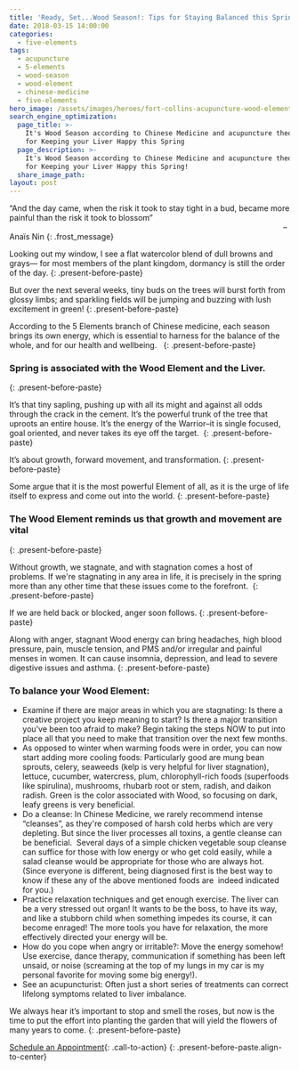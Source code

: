 ```yaml
---
title: 'Ready, Set...Wood Season!: Tips for Staying Balanced this Spring'
date: 2018-03-15 14:00:00
categories:
  - five-elements
tags:
  - acupuncture
  - 5-elements
  - wood-season
  - wood-element
  - chinese-medicine
  - five-elements
hero_image: /assets/images/heroes/fort-collins-acupuncture-wood-element-spring.jpg
search_engine_optimization:
  page_title: >-
    It's Wood Season according to Chinese Medicine and acupuncture theory: Tips
    for Keeping your Liver Happy this Spring
  page_description: >-
    It's Wood Season according to Chinese Medicine and acupuncture theory: Tips
    for Keeping your Liver Happy this Spring!
  share_image_path:
layout: post
---
```


“And the day came, when the risk it took to stay tight in a bud, became more painful than the risk it took to blossom”  <br>                                                                                                                             – Anaïs Nin
{: .frost_message}

Looking out my window, I see a flat watercolor blend of dull browns and grays— for most members of the plant kingdom, dormancy is still the order of the day.
{: .present-before-paste}

But over the next several weeks, tiny buds on the trees will burst forth from glossy limbs; and sparkling fields will be jumping and buzzing with lush excitement in green!
{: .present-before-paste}

According to the 5 Elements branch of Chinese medicine, each season brings its own energy, which is essential to harness for the balance of the whole, and for our health and wellbeing.  
{: .present-before-paste}

### Spring is associated with the Wood Element and the Liver.
{: .present-before-paste}

It’s that tiny sapling, pushing up with all its might and against all odds through the crack in the cement. It’s the powerful trunk of the tree that uproots an entire house. It’s the energy of the Warrior–it is single focused, goal oriented, and never takes its eye off the target. 
{: .present-before-paste}

It’s about growth, forward movement, and transformation.
{: .present-before-paste}

Some argue that it is the most powerful Element of all, as it is the urge of life itself to express and come out into the world.
{: .present-before-paste}

### The Wood Element reminds us that growth and movement are vital
{: .present-before-paste}

Without growth, we stagnate, and with stagnation comes a host of problems. If we're stagnating in any area in life, it is precisely in the spring more than any other time that these issues come to the forefront. 
{: .present-before-paste}

If we are held back or blocked, anger soon follows.
{: .present-before-paste}

Along with anger, stagnant Wood energy can bring headaches, high blood pressure, pain, muscle tension, and PMS and/or irregular and painful menses in women. It can cause insomnia, depression, and lead to severe digestive issues and asthma.
{: .present-before-paste}

### To balance your Wood Element:

* Examine if there are major areas in which you are stagnating: Is there a creative project you keep meaning to start? Is there a major transition you’ve been too afraid to make? Begin taking the steps NOW to put into place all that you need to make that transition over the next few months.
* As opposed to winter when warming foods were in order, you can now start adding more cooling foods: Particularly good are mung bean sprouts, celery, seaweeds (kelp is very helpful for liver stagnation), lettuce, cucumber, watercress, plum, chlorophyll-rich foods (superfoods like spirulina), mushrooms, rhubarb root or stem, radish, and daikon radish. Green is the color associated with Wood, so focusing on dark, leafy greens is very beneficial.
* <div>Do a cleanse: In Chinese Medicine, we rarely recommend intense &ldquo;cleanses&rdquo;, as they're composed of harsh cold herbs which are very depleting. But since the liver processes all toxins, a gentle cleanse can be beneficial.&nbsp; Several days of a simple chicken vegetable soup cleanse can suffice for those with low energy or who get cold easily, while a salad cleanse would be appropriate for those who are always hot.&nbsp; (Since everyone is different, being diagnosed first is the best way to know if these any of the above mentioned foods are &nbsp;indeed indicated for you.)</div>
* Practice relaxation techniques and get enough exercise. The liver can be a very stressed out organ! It wants to be the boss, to have its way, and like a stubborn child when something impedes its course, it can become enraged! The more tools you have for relaxation, the more effectively directed your energy will be.
* How do you cope when angry or irritable?: Move the energy somehow! Use exercise, dance therapy, communication if something has been left unsaid, or noise (screaming at the top of my lungs in my car is my personal favorite for moving some big energy!).
* See an acupuncturist: Often just a short series of treatments can correct lifelong symptoms related to liver imbalance.

We always hear it’s important to stop and smell the roses, but now is the time to put the effort into planting the garden that will yield the flowers of many years to come.
{: .present-before-paste}

[Schedule an Appointment](/make-an-appointment/){: .call-to-action}
{: .present-before-paste.align-to-center}